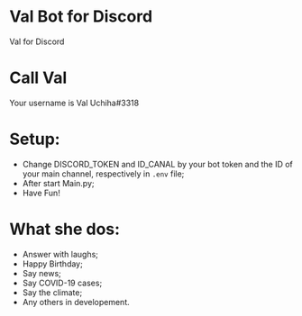 # Val Bot for Discord
Val for Discord

# Call Val
Your username is Val Uchiha#3318

# Setup:

- Change DISCORD_TOKEN and ID_CANAL by your bot token and the ID of your main channel, respectively in `.env` file;
- After start Main.py; 
- Have Fun!

# What she dos:

- Answer with laughs;
- Happy Birthday;
- Say news;
- Say COVID-19 cases;
- Say the climate;
- Any others in developement.
